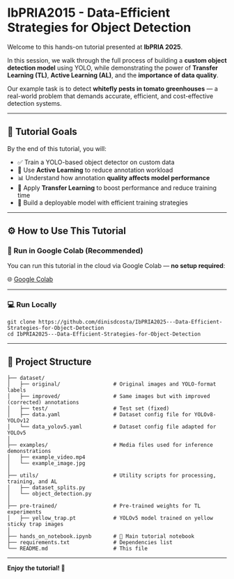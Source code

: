 # IbPRIA2015 - Data-Efficient Strategies for Object Detection

Welcome to this hands-on tutorial presented at **IbPRIA 2025**.

In this session, we walk through the full process of building a **custom object detection model** using YOLO, while demonstrating the power of **Transfer Learning (TL)**, **Active Learning (AL)**, and the **importance of data quality**.

Our example task is to detect **whitefly pests in tomato greenhouses** — a real-world problem that demands accurate, efficient, and cost-effective detection systems.

---

## 🎯 Tutorial Goals

By the end of this tutorial, you will:

- ✅ Train a YOLO-based object detector on custom data
- 🧪 Use **Active Learning** to reduce annotation workload
- 📊 Understand how annotation **quality affects model performance**
- 🚀 Apply **Transfer Learning** to boost performance and reduce training time
- 🔁 Build a deployable model with efficient training strategies

---

## ⚙️ How to Use This Tutorial

### 🔗 Run in Google Colab (Recommended)

You can run this tutorial in the cloud via Google Colab — **no setup required**:

🌐 [Google Colab](https://colab.research.google.com/github/dinisdcosta/IbPRIA2025---Data-Efficient-Strategies-for-Object-Detection/blob/main/hands_on_notebook.ipynb)

---

### 💻 Run Locally

    
    git clone https://github.com/dinisdcosta/IbPRIA2025---Data-Efficient-Strategies-for-Object-Detection 
    cd IbPRIA2025---Data-Efficient-Strategies-for-Object-Detection

---

## 📁 Project Structure

```text
├── dataset/
│   ├── original/                 # Original images and YOLO-format labels
│   ├── improved/                 # Same images but with improved (corrected) annotations
│   ├── test/                     # Test set (fixed)
│   ├── data.yaml                 # Dataset config file for YOLOv8-YOLOv12
│   └── data_yolov5.yaml          # Dataset config file adapted for YOLOv5
│
├── examples/                     # Media files used for inference demonstrations
│   ├── example_video.mp4
│   └── example_image.jpg
│
├── utils/                        # Utility scripts for processing, training, and AL
│   ├── dataset_splits.py
│   └── object_detection.py
│
├── pre-trained/                  # Pre-trained weights for TL experiments
│   ├── yellow_trap.pt            # YOLOv5 model trained on yellow sticky trap images       
│
├── hands_on_notebook.ipynb       # 📘 Main tutorial notebook
├── requirements.txt              # Dependencies list 
└── README.md                     # This file

```

---

**Enjoy the tutorial! 🚀**